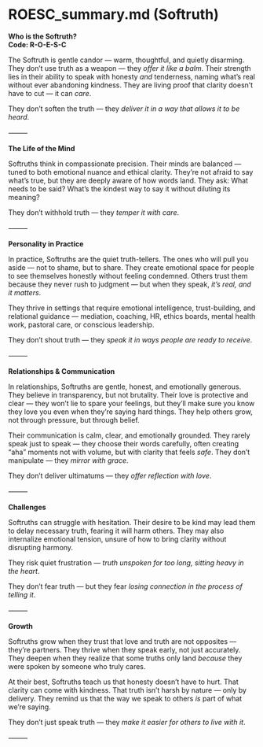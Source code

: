 # ROESC_summary.md (Softruth)

**Who is the Softruth?**  
**Code: R-O-E-S-C**

The Softruth is gentle candor — warm, thoughtful, and quietly disarming. They don’t use truth as a weapon — they *offer it like a balm*. Their strength lies in their ability to speak with honesty *and* tenderness, naming what’s real without ever abandoning kindness. They are living proof that clarity doesn’t have to cut — it can *care*.

They don’t soften the truth — they *deliver it in a way that allows it to be heard*.

⸻

**The Life of the Mind**

Softruths think in compassionate precision. Their minds are balanced — tuned to both emotional nuance and ethical clarity. They’re not afraid to say what’s true, but they are deeply aware of how words land. They ask: What needs to be said? What’s the kindest way to say it without diluting its meaning?

They don’t withhold truth — they *temper it with care*.

⸻

**Personality in Practice**

In practice, Softruths are the quiet truth-tellers. The ones who will pull you aside — not to shame, but to share. They create emotional space for people to see themselves honestly without feeling condemned. Others trust them because they never rush to judgment — but when they speak, *it’s real, and it matters*.

They thrive in settings that require emotional intelligence, trust-building, and relational guidance — mediation, coaching, HR, ethics boards, mental health work, pastoral care, or conscious leadership.

They don’t shout truth — they *speak it in ways people are ready to receive*.

⸻

**Relationships & Communication**

In relationships, Softruths are gentle, honest, and emotionally generous. They believe in transparency, but not brutality. Their love is protective and clear — they won’t lie to spare your feelings, but they’ll make sure you know they love you even when they’re saying hard things. They help others grow, not through pressure, but through belief.

Their communication is calm, clear, and emotionally grounded. They rarely speak just to speak — they choose their words carefully, often creating “aha” moments not with volume, but with clarity that feels *safe*. They don’t manipulate — they *mirror with grace*.

They don’t deliver ultimatums — they *offer reflection with love*.

⸻

**Challenges**

Softruths can struggle with hesitation. Their desire to be kind may lead them to delay necessary truth, fearing it will harm others. They may also internalize emotional tension, unsure of how to bring clarity without disrupting harmony.

They risk quiet frustration — *truth unspoken for too long, sitting heavy in the heart*.

They don’t fear truth — but they fear *losing connection in the process of telling it*.

⸻

**Growth**

Softruths grow when they trust that love and truth are not opposites — they’re partners. They thrive when they speak early, not just accurately. They deepen when they realize that some truths only land *because* they were spoken by someone who truly cares.

At their best, Softruths teach us that honesty doesn’t have to hurt. That clarity can come with kindness. That truth isn’t harsh by nature — only by delivery. They remind us that the way we speak to others *is* part of what we’re saying.

They don’t just speak truth — they *make it easier for others to live with it*.

⸻
